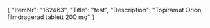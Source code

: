 {
  "ItemNr": "162463",
  "Title": "test",
  "Description": "Topiramat Orion, filmdragerad tablett 200 mg"
}